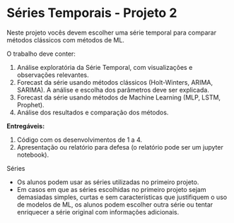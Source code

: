# Séries Temporais - Projeto 2

Neste projeto vocês devem escolher uma série temporal para comparar métodos clássicos com métodos de ML.

O trabalho deve conter:

1. Análise exploratória da Série Temporal, com visualizações e observações relevantes.
2. Forecast da série usando métodos clássicos (Holt-Winters, ARIMA, SARIMA). A análise e escolha dos parâmetros deve ser explicada.
3. Forecast da série usando métodos de Machine Learning (MLP, LSTM, Prophet).
4. Análise dos resultados e comparação dos métodos.

**Entregáveis:**
1. Código com os desenvolvimentos de 1 a 4.
2. Apresentação ou relatório para defesa (o relatório pode ser um jupyter notebook).


Séries
- Os alunos podem usar as séries utilizadas no primeiro projeto.
- Em casos em que as séries escolhidas no primeiro projeto sejam demasiadas simples, curtas e sem características que justifiquem o uso de modelos de ML, os alunos podem escolher outra série ou tentar enriquecer a série original com informações adicionais.
